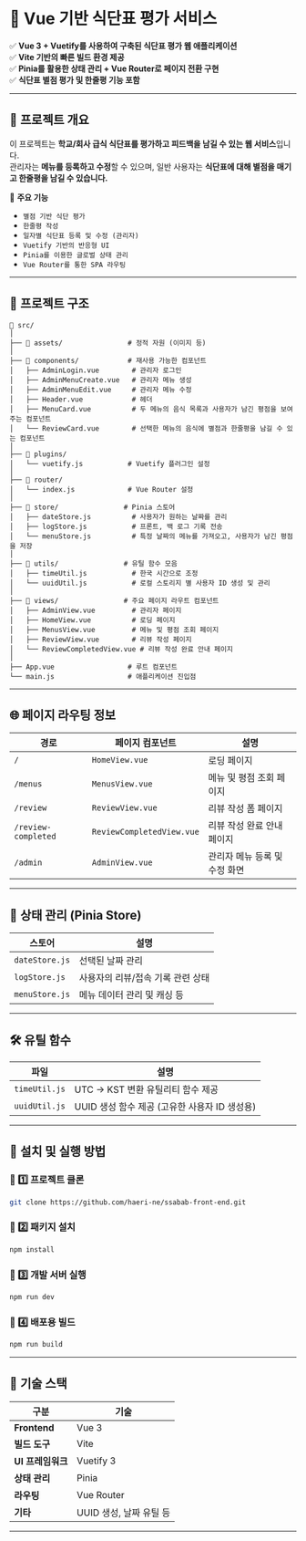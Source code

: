 # 📌 Vue 기반 식단표 평가 서비스

✅ **Vue 3 + Vuetify를 사용하여 구축된 식단표 평가 웹 애플리케이션**  
✅ **Vite 기반의 빠른 빌드 환경 제공**  
✅ **Pinia를 활용한 상태 관리 + Vue Router로 페이지 전환 구현**  
✅ **식단표 별점 평가 및 한줄평 기능 포함**

---

## 📌 프로젝트 개요
이 프로젝트는 **학교/회사 급식 식단표를 평가하고 피드백을 남길 수 있는 웹 서비스**입니다.  
관리자는 **메뉴를 등록하고 수정**할 수 있으며, 일반 사용자는 **식단표에 대해 별점을 매기고 한줄평을 남길 수 있습니다.**

🚀 **주요 기능**
- `별점 기반 식단 평가`
- `한줄평 작성`
- `일자별 식단표 등록 및 수정 (관리자)`
- `Vuetify 기반의 반응형 UI`
- `Pinia를 이용한 글로벌 상태 관리`
- `Vue Router를 통한 SPA 라우팅`

---

## 📌 프로젝트 구조
```plaintext
📂 src/
│
├── 📂 assets/                # 정적 자원 (이미지 등)
│
├── 📂 components/            # 재사용 가능한 컴포넌트
│   ├── AdminLogin.vue        # 관리자 로그인
│   ├── AdminMenuCreate.vue   # 관리자 메뉴 생성
│   ├── AdminMenuEdit.vue     # 관리자 메뉴 수정
│   ├── Header.vue            # 헤더
│   ├── MenuCard.vue          # 두 메뉴의 음식 목록과 사용자가 남긴 평점을 보여주는 컴포넌트
│   └── ReviewCard.vue        # 선택한 메뉴의 음식에 별점과 한줄평을 남길 수 있는 컴포넌트
│
├── 📂 plugins/
│   └── vuetify.js           # Vuetify 플러그인 설정
│
├── 📂 router/
│   └── index.js             # Vue Router 설정
│
├── 📂 store/                # Pinia 스토어
│   ├── dateStore.js          # 사용자가 원하는 날짜를 관리
│   ├── logStore.js           # 프론트, 백 로그 기록 전송
│   └── menuStore.js          # 특정 날짜의 메뉴를 가져오고, 사용자가 남긴 평점을 저장
│
├── 📂 utils/                # 유틸 함수 모음
│   ├── timeUtil.js           # 한국 시간으로 조정
│   └── uuidUtil.js           # 로컬 스토리지 별 사용자 ID 생성 및 관리
│
├── 📂 views/                # 주요 페이지 라우트 컴포넌트
│   ├── AdminView.vue         # 관리자 페이지
│   ├── HomeView.vue          # 로딩 페이지
│   ├── MenusView.vue         # 메뉴 및 평점 조회 페이지
│   ├── ReviewView.vue        # 리뷰 작성 페이지
│   └── ReviewCompletedView.vue # 리뷰 작성 완료 안내 페이지
│
├── App.vue                  # 루트 컴포넌트
└── main.js                  # 애플리케이션 진입점
```

---

## 🌐 페이지 라우팅 정보

| 경로 | 페이지 컴포넌트 | 설명 |
|------|------------------|------|
| `/` | `HomeView.vue` | 로딩 페이지 |
| `/menus` | `MenusView.vue` | 메뉴 및 평점 조회 페이지 |
| `/review` | `ReviewView.vue` | 리뷰 작성 폼 페이지 |
| `/review-completed` | `ReviewCompletedView.vue` | 리뷰 작성 완료 안내 페이지 |
| `/admin` | `AdminView.vue` | 관리자 메뉴 등록 및 수정 화면 |

---

## 🔄 상태 관리 (Pinia Store)

| 스토어 | 설명 |
|--------|------|
| `dateStore.js` | 선택된 날짜 관리 |
| `logStore.js` | 사용자의 리뷰/접속 기록 관련 상태 |
| `menuStore.js` | 메뉴 데이터 관리 및 캐싱 등 |

---

## 🛠 유틸 함수

| 파일 | 설명 |
|------|------|
| `timeUtil.js` | UTC → KST 변환 유틸리티 함수 제공 |
| `uuidUtil.js` | UUID 생성 함수 제공 (고유한 사용자 ID 생성용) |

---

## 📌 설치 및 실행 방법

### 🔹 1️⃣ 프로젝트 클론
```bash
git clone https://github.com/haeri-ne/ssabab-front-end.git
```

### 🔹 2️⃣ 패키지 설치
```bash
npm install
```

### 🔹 3️⃣ 개발 서버 실행
```bash
npm run dev
```

### 🔹 4️⃣ 배포용 빌드
```bash
npm run build
```

---

## 📌 기술 스택

| 구분       | 기술 |
|------------|------|
| **Frontend** | Vue 3 |
| **빌드 도구** | Vite |
| **UI 프레임워크** | Vuetify 3 |
| **상태 관리** | Pinia |
| **라우팅** | Vue Router |
| **기타** | UUID 생성, 날짜 유틸 등 |

---